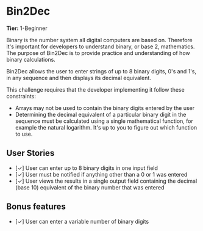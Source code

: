 # Bin2Dec

**Tier:** 1-Beginner

Binary is the number system all digital computers are based on.
Therefore it's important for developers to understand binary, or base 2,
mathematics. The purpose of Bin2Dec is to provide practice and
understanding of how binary calculations.

Bin2Dec allows the user to enter strings of up to 8 binary digits, 0's
and 1's, in any sequence and then displays its decimal equivalent.

This challenge requires that the developer implementing it follow these
constraints:

-   Arrays may not be used to contain the binary digits entered by the user
-   Determining the decimal equivalent of a particular binary digit in the
    sequence must be calculated using a single mathematical function, for
    example the natural logarithm. It's up to you to figure out which function
    to use.

## User Stories

-   [✓] User can enter up to 8 binary digits in one input field
-   [✓] User must be notified if anything other than a 0 or 1 was entered
-   [✓] User views the results in a single output field containing the decimal (base 10) equivalent of the binary number that was entered

## Bonus features

-   [✓] User can enter a variable number of binary digits

